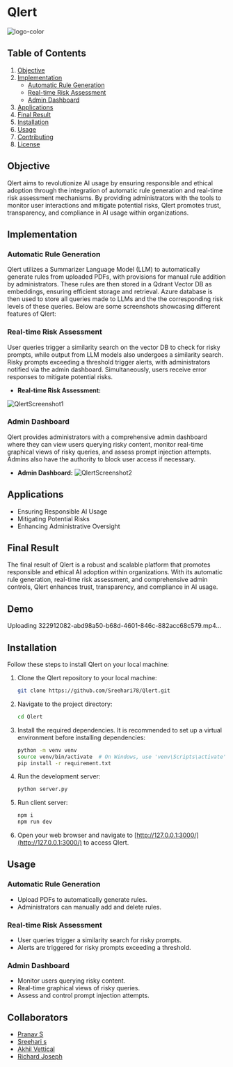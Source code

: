 # Qlert

![logo-color](https://github.com/Sreehari78/Qlert/assets/98447111/eb97c0af-f292-4933-a616-0057d1e09121)

## Table of Contents

1. [Objective](#objective)
2. [Implementation](#implementation)
   - [Automatic Rule Generation](#automatic-rule-generation)
   - [Real-time Risk Assessment](#real-time-risk-assessment)
   - [Admin Dashboard](#admin-dashboard)
3. [Applications](#applications)
4. [Final Result](#final-result)
5. [Installation](#installation)
6. [Usage](#usage)
7. [Contributing](#contributing)
8. [License](#license)

## Objective

Qlert aims to revolutionize AI usage by ensuring responsible and ethical adoption through the integration of automatic rule generation and real-time risk assessment mechanisms. By providing administrators with the tools to monitor user interactions and mitigate potential risks, Qlert promotes trust, transparency, and compliance in AI usage within organizations.

## Implementation

### Automatic Rule Generation

Qlert utilizes a Summarizer Language Model (LLM) to automatically generate rules from uploaded PDFs, with provisions for manual rule addition by administrators. These rules are then stored in a Qdrant Vector DB as embeddings, ensuring efficient storage and retrieval. Azure database is then used to store all queries made to LLMs and the the corresponding risk levels of these queries.
Below are some screenshots showcasing different features of Qlert:

### Real-time Risk Assessment

User queries trigger a similarity search on the vector DB to check for risky prompts, while output from LLM models also undergoes a similarity search. Risky prompts exceeding a threshold trigger alerts, with administrators notified via the admin dashboard. Simultaneously, users receive error responses to mitigate potential risks.

- **Real-time Risk Assessment:**

![QlertScreenshot1](https://github.com/Sreehari78/Qlert/assets/98447111/c3ec87d4-dd12-4d16-ad23-e8f04d9000f1)

### Admin Dashboard

Qlert provides administrators with a comprehensive admin dashboard where they can view users querying risky content, monitor real-time graphical views of risky queries, and assess prompt injection attempts. Admins also have the authority to block user access if necessary.

- **Admin Dashboard:**
  ![QlertScreenshot2](https://github.com/Sreehari78/Qlert/assets/98447111/e97dc315-8a6f-4660-b2f6-15ae3a8f628f)

## Applications

- Ensuring Responsible AI Usage
- Mitigating Potential Risks
- Enhancing Administrative Oversight

## Final Result

The final result of Qlert is a robust and scalable platform that promotes responsible and ethical AI adoption within organizations. With its automatic rule generation, real-time risk assessment, and comprehensive admin controls, Qlert enhances trust, transparency, and compliance in AI usage.

## Demo

Uploading 322912082-abd98a50-b68d-4601-846c-882acc68c579.mp4…


## Installation

Follow these steps to install Qlert on your local machine:

1. Clone the Qlert repository to your local machine:

   ```bash
   git clone https://github.com/Sreehari78/Qlert.git
   ```

2. Navigate to the project directory:

   ```bash
   cd Qlert
   ```

3. Install the required dependencies. It is recommended to set up a virtual environment before installing dependencies:

   ```bash
   python -m venv venv
   source venv/bin/activate  # On Windows, use 'venv\Scripts\activate'
   pip install -r requirement.txt
   ```

4. Run the development server:

   ```bash
   python server.py
   ```

5. Run client server:

   ```bash
   npm i
   npm run dev
   ```

6. Open your web browser and navigate to [http://127.0.0.1:3000/](http://127.0.0.1:3000/) to access Qlert.

## Usage

### Automatic Rule Generation

- Upload PDFs to automatically generate rules.
- Administrators can manually add and delete rules.

### Real-time Risk Assessment

- User queries trigger a similarity search for risky prompts.
- Alerts are triggered for risky prompts exceeding a threshold.

### Admin Dashboard

- Monitor users querying risky content.
- Real-time graphical views of risky queries.
- Assess and control prompt injection attempts.

## Collaborators

- [Pranav S](https://github.com/prnv0)
- [Sreehari s](https://github.com/Sreehari78)
- [Akhil Vettical](https://github.com/AkhilVettical)
- [Richard Joseph](https://github.com/Richard-m-j)
